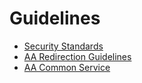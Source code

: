# Guidelines

* [Security Standards](https://sahamati.gitbook.io/security-standards/layered-security)
* [AA Redirection Guidelines](https://sahamati.gitbook.io/aa-redirection-guidelines)
* [AA Common Service](https://sahamati.gitbook.io/aa-common-service)
